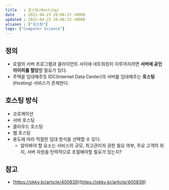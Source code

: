 ```yaml
---
title   : 호스팅(Hosting) 
date    : 2021-04-23 20:08:17 +0900
updated : 2021-04-23 20:08:33 +0900
aliases : ["호스팅"]
tags: ["Computer Science"]
---
```


## 정의 
- 로컬의 서버 프로그램과 클라이언트 사이에 네트워킹이 이루어지려면 **서버에 공인 아이피를 할당**할 필요가 있다.  
- 주택을 임대해주듯 IDC(Internet Data Center)의 서버를 임대해주는 **호스팅**(Hosting) 서비스가 존재한다. 

## 호스팅 방식
- 코로케이션
- 서버 호스팅
- 클라우드 호스팅
- 웹 호스팅 
- 용도에 따라 적절한 임대 방식을 선택할 수 있다. 
	- 알아봐야 할 요소는 서비스의 규모, 최고관리자 권한 필요 여부, 주요 고객의 위치, 서버 자원을 탄력적으로 조절해야할 필요가 있는지? 

## 참고
- [https://okky.kr/article/400839](https://okky.kr/article/400839)